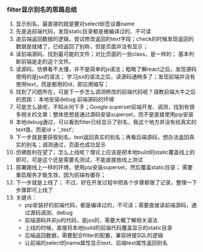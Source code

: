 ### filter显示别名的思路总结

1. 显示别名，最直接的就是要对select标签设置name
2. 先是追前端代码，发现static目录都是被编译过的、不可读
3. 追后端返回数据的逻辑，尝试修改返回的text字段；check的时候发现返回的数据是就绪了，已经返回了别称，但是页面并没有显示；
4. 读前端源码，找到最可能的文件；对比页面的一些class，是一样的； 基本判断前端是走的这个文件。
5. 读源码，仿佛看不太懂，并不是简单的js语法；粗略了解react之后，发现源码使用的是jsx的语法； 学习jsx的语法之后，读源码通畅多了；发现前端并没有使用text，而是都用的id，即应用缩写；
6. 找到了问题所在，可是下一步怎么调测修改的前端代码呢？请教前端大牛之后的思路： 本地安装debug 前端源码的环境
7. 可是怎么装呢，不知从何下手；Google superset前端开发、调测，找到有很多相关的文章；整体思想是通过源码安装superset，而不是直接使用pip安装
8. 本地debug通过，可以看到filter已经显示了别名，我这个地方并没有给真实的text值，而是id + '_text';
9. 下一步就是要获取别名，text返回真实的别名；再看后端源码，想办法返回真实的别名；调测通过，页面也成功显示
10. 仿佛胜利在望了，怎么上线呢？理论上应该是把本地build的static覆盖线上的即可，可是这个还是需要先测试，不能直接放线上测试
11. 部署跟线上一样的环境，使用pip安装superset，然后覆盖static目录； 需要重启服务才能生效，因为前端有缓存；
12. 下一步就是上线了； 不过，好在开发过程中把各个步骤都做了记录，整理一下步骤即可上线了
13. 关键点：
    - pip安装好的前端代码，都是编译过的，不可读；需要直接读前端源码，通过源码调测、debug
    - 前端源码并非js的代码，是jsx的，需要大概了解相关语法
    - 上线的时候，直接将本地build的前端代码覆盖显示的static目录
    - 后端返回数据，需要配合filter的配置，兼容拼接SQL的逻辑
    - 让前端的select的name属性显示text、后端text属性返回别名

